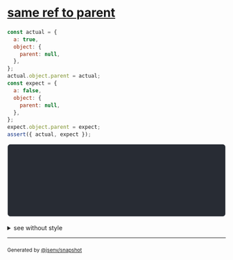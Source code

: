# [same ref to parent](../../ref.test.js#L64)

```js
const actual = {
  a: true,
  object: {
    parent: null,
  },
};
actual.object.parent = actual;
const expect = {
  a: false,
  object: {
    parent: null,
  },
};
expect.object.parent = expect;
assert({ actual, expect });
```

![img](throw.svg)

<details>
  <summary>see without style</summary>

```console
AssertionError: actual and expect are different

actual: {
  a: true,
  object: { parent: actual },
}
expect: {
  a: false,
  object: { parent: expect },
}
```

</details>


---

<sub>
  Generated by <a href="https://github.com/jsenv/core/tree/main/packages/independent/snapshot">@jsenv/snapshot</a>
</sub>
